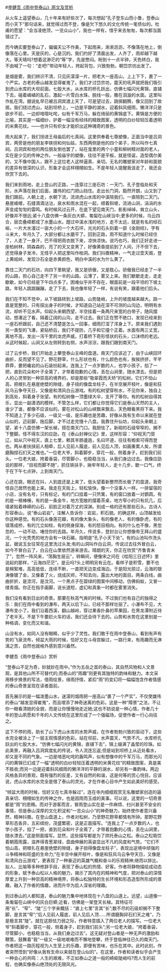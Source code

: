 #[李健吾《雨中登泰山》原文及赏析](https://www.vrrw.net/wx/8911.html)

从火车上遥望泰山，几十年来有好些次了，每次想起“孔子登东山而小鲁，登泰山而小天下”那句话来，就觉得过而不登，像是欠下悠久的文化传统一笔债似的。杜甫的愿望：“会当凌绝顶，一览众山小”，我也一样有，惜乎来去匆匆，每次都当面错过了。

而今确实要登泰山了，偏偏天公不作美，下起雨来，淅淅沥沥，不像落在地上，倒像落在心里。天是灰的，心是沉的。我们约好了清晨出发，人齐了，雨却越下越大。等天晴吗?想着这渺茫的“等”字，先是憋闷。盼到十一点半钟，天色转白，我不由喊了一句：“走吧!”带动年轻人，挎起背包，兴致勃勃，朝岱宗坊出发了。

是烟是雾，我们辨识不清，只见灰濛濛一片，把老大一座高山，上上下下，裹了一个严实。古老的泰山越发显得崔嵬了。我们才过岱宗坊，震天的吼声就把我们吸引到虎山水库的大坝前面。七股大水，从水库的桥孔跃出，仿佛七幅闪光黄锦，直铺下去，碰着嶙嶙的乱石，激起一片雪白水珠，脱线一般，撒在洄漩的水面。这里叫作虬在湾。据说虬早已被吕洞宾渡上天了，可是望过去，跳掷翻腾，像又回到了故居。我们绕过虎山，站到坝桥上，一边是平静的湖水，迎着斜风细雨，懒洋洋只是欲步不前，一边却喑噁叱咤，似有千军万马，躲在绮丽的黄锦底下。黄锦是方便的比喻，其实是一幅细纱，护着一幅没有经纬的精致图案，透明的白纱轻轻压着透明的米黄花纹。——也许只有织女才能织出这种瑰奇的景色。

雨大起来了，我们拐进王母庙后的七真祠。这里供奉着七尊塑像，正面当中是吕洞宾，两旁是他的朋友李铁拐和何仙姑，东西两侧是他的四个弟子，所以叫作七真祠。吕洞宾和他的两位朋友倒也罢了，站在龛里的两个小童和柳树精对面的老人，实在是少见的传神之作。一般庙宇的塑像，往往不是平板，就是怪诞，造型偶尔美的，又不像中国人，跟不上这位老人这样逼真、亲切。无名的雕塑家对年龄和面貌的差异有很深的认识，形象才会这样栩栩如生。不是年轻人提醒我该走了，我还会欣赏下去的。



我们来到雨地，走上登山的正路，一连穿过三座石坊：一天门、孔子登临处和天阶。水声落在我们后面，雄伟的红门把山挡住。走出长门洞，豁然开朗，山又到了我们跟前。人朝上走，水朝下流，流进虎山水库的中溪陪我们，一直陪到二天门。悬崖崚嶒，石缝滴滴㳠㳠，泉水和雨水混在一起，顺着斜坡，流进山涧，涓涓的水声变成訇訇的雷鸣。有时候风过云开，在底下望见南天门，影影绰绰，耸立山头，好像并不很远;紧十八盘仿佛一条灰白大蟒，匍匐在山峡当中;更多的时候，乌云四合，层峦叠嶂都成了水墨山水。蹚过中溪水浅的地方，走不太远，就是有名的经石峪，一片大水漫过一亩大小的一个大石坪，光光的石头刻着一部《金刚经》，字有斗来大，年月久了，大部分都让水磨平了。回到正路，雨不知道什么时候已经住了，人走了一身汗，巴不得把雨衣脱下来，凉快凉快。说巧也巧，我们正好走进一座柏树林，阴森森的，亮了的天又变黑了，好像黄昏提前到了人间，汗不但下去，还觉得身子发冷，无怪乎人把这里叫作柏洞。我们抖擞精神，一气走过壶天阁，登上黄岘岭，发现沙石全是赤黄颜色，明白中溪的水为什么黄了。

靠住二天门的石坊，向四下里眺望，我又是骄傲，又是耽心。骄傲我已经走了一半的山路，担心自己走不了另一半的山路。云薄了，雾又上来。我们歇歇走走，走走歇歇，如今已经是下午四点多了。困难似乎并不存在，眼面前是一段平坦的下坡土路，年轻人跳跳蹦蹦，走了下去，我也像年轻了一样，有说有笑，跟着他们后头。

我们在不知不觉中，从下坡路转到上坡路，山势陡峭，上升的坡度越来越大。路一直是宽整的，只有探出身子的时候，才知道自己站在深不可测的山沟边，明明有水流，却听不见水声。仰起头来朝西望，半空挂着一条两尺来宽的白带子，随风摆动，想凑近了看，隔着辽阔的山沟，走不过去。我们正在赞不绝口，发现已经来到一座石桥跟前，自己还不清楚是怎么一回事，细雨打湿了浑身上下。原来我们遇到另一类型的飞瀑，紧贴桥后，我们不提防，几乎和它撞个正着。水面有两三丈宽，离地不高，发出一泻千里的龙虎声威，打着桥下奇形怪状的石头，口沫喷的老远。从这时候起，山涧又从左侧转到右侧，水声淙淙，跟我们跟到南天门。

过了云步桥，我们开始走上攀登泰山主峰的盘道。南天门应该近了，由于山峡回环曲折，反而望不见了。野花野草，什么形状也有，什么颜色也有，挨挨挤挤，芊芊莽莽，要把巉岩的山石装扮起来。连我上了一点岁数的人，也学小孩子，掐了一把，直到花朵和叶子全蔫了，才带着抱歉的心情，丢在山涧里，随水漂去。但是把人的心灵带到一种崇高的境界的，却是那些“吸翠霞而夭矫”的松树。它们不怕山高，把根扎在悬崖绝壁的隙缝，身子扭的像盘龙柱子，在半空展开枝叶，像是和狂风乌云争夺天日，又像是和清风白云游戏。有的松树望穿秋水，不见你来，独自上到高处，斜着身子张望。有的松树像一顶墨绿大伞，支开了等你。有的松树自得其乐，显出一副潇洒的模样。不管怎么样，它们都让你觉得它们是泰山天然的主人，谁少了谁，都像不应该似的。雾在对松山的山峡飘来飘去，天色眼看黑将下来。我不知道上了多少石级，一级又一级，是乐趣也是苦趣，好像从我有生命以来就在登山似的，迈前脚，拖后脚，才不过走完慢十八盘。我靠住升仙坊，仰起头来朝上望，紧十八盘仿佛一架长梯，搭在南天门口。我胆怯了。新砌的石级窄窄的，搁不下整脚。怪不得东汉的应劭，在《泰山封禅仪记》里，这样形容：“仰视天门窔辽，如从穴中视天，直上七里，赖其羊肠逶迤，名曰环道，往往有縆索可得而登也。两从者扶挟前人相牵，后人见前人履底，前人见后人顶，如画重累人矣，所谓磨胸捏石扪天之难也。”一位老大爷，斜着脚步，穿花一般，侧着身子，赶到我们前头。一位老大娘，挎着香袋，尽管脚小，也稳稳当当，从我们身边过去。我像应劭说的那样，“目视而脚不随”，抓住铁扶手，揪牢年轻人，走十几步，歇一口气，终于在下午七点钟，上到南天门。

心还在跳，眼还在抖，人到底还是上来了。低头望着新整然而长极了的盘道，我奇怪自己居然也能上来。我走在天街上，轻松愉快，像一个没事人一样。一排留宿的小店，没有名号，只有标记，有的门口挂着一只笊篱，有的窗口放着一对鹦鹉，有的是一根棒棰，有的是一条金牛，地方宽敞的摆着茶桌，地方窄小的只有炕几，后墙紧贴着峥嵘的山石，前脸正对着万丈的深渊。别成一格的还有那些石头。古诗人形容泰山，说“泰山岩岩”，注解人告诉你：岩岩，积石貌。的确这样，山顶越发给你这种感觉。有的石头像莲花瓣，有的像大象头，有的像老人，有的像卧虎，有的错落成桥，有的兀立如柱，有的侧身探海，有的怒目相向。有的什么也不像，黑忽忽的，一动不动，堵住你的去路。年月久，传说多，登封台让你想像帝王拜山的盛况，一个光秃秃的地方会有一块石碣，指明是“孔子小天下处”。有的山池叫作洗头盆，据说玉女往常在这里洗过头发;有的山洞叫作白云洞，传说过去往外冒白云，如今不冒白云了，白云在山里依然游来游去。晴朗的天，你正在欣赏“齐鲁青未了”，忽然一阵风来，“荡胸生层云”，转瞬间，便像宋之问在《桂阳三日述怀》里说起的那样，“云海四茫茫”。是云吗?头上明明另有云在。看样子是积雪，要不也是棉絮堆，高高低低，连续不断，一直把天边变成海边。于是阳光掠过，云海的银涛像镀了金，又像着了火，烧成灰烬，不知去向，露出大地的面目。两条白线，曲曲折折，是㴎河，是汶河。一个黑点子在碧绿的图案中间移动，仿佛蚂蚁，又冒一缕青烟。你正在指手画脚，说长道短，虚幻和真象一时都在雾里消失。

我们没有看到日出的奇景。那要在秋高气爽的时候。不过我们也有自己的独得之乐：我们在雨中看到的瀑布，两天以后下山，已经不那样壮丽了。小瀑布不见，大瀑布变小了。我们沿着西溪，翻山越岭，穿过果香扑鼻的苹果园，在黑龙潭附近待了老半天。不是下午要赶火车的话，我们还会待下去的。山势和水势在这里别是一种格调，变化而又和谐。

山没有水，如同人没有眼睛，似乎少了灵性。我们敢于在雨中登泰山，看到有声有势的飞泉流布，倾盆大雨的时候，恰好又在斗母宫躲过，一路行来，有雨趣而无淋漓之苦，自然也就格外感到意兴盎然。

李健吾《雨中登泰山》赏析

“登泰山不足为奇，妙就妙在雨中。”作为五岳之首的泰山，其自然风物和人文景观，是其他山所不可替代的;而泰山的“雨趣”则更有其独特的韵味和魅力。本文采用移步换景的写法，借雨绘景，缘雨抒情，紧扣“雨”的变幻将一幅幅饱含作者情感的泰山奇景呈现在读者面前。

首先展示的是一幅泼墨山水，迷濛的烟雨把一座高山“裹了一个严实”，不仅使雄伟的泰山“越发显得崔嵬”，而且增添了神奇迷离的色彩。这是一种“障景”之法，不让你一眼看清她的全貌，而是让你慢慢地走近她;这也不妨说是一种心情，作者几十年的登山夙愿和千年的人文传统在这里形成了一个强磁场，促使作者一行心向往之。

这下不停的雨，助长了山下虎山水库的水势声威，在作者勃勃兴致的驱动下，这些水完全被涂上了一层主观情感的色彩。站在坝前，水声震天，气势不凡，水库桥孔跃出的七股大水，“仿佛七幅闪光的黄锦，直铺下去”，锦上缀满了晶莹的珍珠。如此美景，再融入吕洞宾度虬的传说，令人流连忘返;但是站到坝桥上从近处看水，却又是不同的气象。一边是喑恶叱咤的轰鸣声，似有想像中的千军万马，而那光闪闪的黄锦已幻成了一幅“透明的白纱轻轻压着透明的米黄花纹”的精致图案，真是美不胜收;而另一边是迎着斜风细雨的懒洋洋的平静的湖水，却另有一番韵味。两边风格各异的景观，既有强烈的反差，又有自然的和谐，这是何等的赏心悦目。应该说，虎山水库的水完全是借了泰山的灵光，才在作者心目中产生如此美好的感受。

“倾盆大雨的时候，恰好又在七真寺躲过”，连在寺内细细观赏无名雕塑家创造的逼真亲切、栩栩如生的传神之作，也是因雨而玉成的美事。可以说，这里的一切奇景都是“雨”的恩赐。而对于游客而言，冒雨登山实在是一件麻烦、扫兴甚至不安全的事情，但是泰山深厚的文化积淀和“一览众山小”的神奇魅力，始终使作者意兴盎然，精神抖擞。在登山盘道上，作者对松树，乃至野花野草都情有所钟。那野花野草形态各异，五彩缤纷，茂盛繁密，这是正面描写。“连我上了一点岁数的人，也学小孩子，掐了一把，直到花朵和叶子全蔫了，才带着抱歉的心情，丢在山涧里，随水漂去。”这是侧面描写。显然，这些描写都是为了烘托泰山之松。泰山之松吸饮着朝霞雨露，滋养得青葱翠绿，盘曲伸展的英姿显出不凡的风度和气势。“它们不怕山高，把根扎在悬崖绝壁的隙缝，身子扭得像盘龙柱子”，表现出逆境中顽强的斗争精神和旺盛的生命力;“在半空中展开枝叶，像是和狂风乌云争夺天日，又像是和清风白云游戏”，更表现了一种豪迈的英雄气概和奋斗的乐观精神;继而以排比、拟人、比喻等多种修辞手段，表现了泰山松的热情、好客。作者将静物描绘成动态的形象，赋予泰山松以人格的魅力，揭示了其内在的精神和气度，把对泰山的深情厚爱上升到一种崇高的精神境界，将泰山松独特的生长环境和形态造型所形成的景趣，融入了作者的情趣，进而升华为启人深省的理趣。

到过泰山的人都知道，泰山的魅力集中地体现在十八盘的山道上。远望，山道像一条匍匐在山峡中的灰白巨蟒;近看，仿佛是一架登天长梯。其特征可用“长”、“窄”、“陡”三个字来概括：“直上七里”言其“长”;数不尽的石级却搁不下整脚，是言其“窄”;“后人见前人履底，前人见后人顶……所谓磨胸舁石扪天之难”，乃是极言其“陡”。就在这胆怯力弱之际，作者特意插入了两位老人的描写。一位老大爷“斜着脚步，穿花一般，侧着身子，赶到我们前头”;另一位老大娘，“挎着香袋，尽管脚小，也稳稳当当，从我们身边过去”。这无疑对登山者是一种无声的激励和鞭策，鼓舞着“我”一级又一级地艰难而不懈地登攀，终于登临神往已久的南天门。作者把这一路历程视为人生至上的乐趣，即便有苦味，也乐在其中。此时此刻，作者突然悟到“好像从我有生命以来就在登山似的”。在这里，作者和读者似乎会产生一种会心的共鸣：人生的艰难，不正如泰山之道一般的崎岖陡峭吗?而人生的前程，也确实像泰山绝顶处的无限风光。


